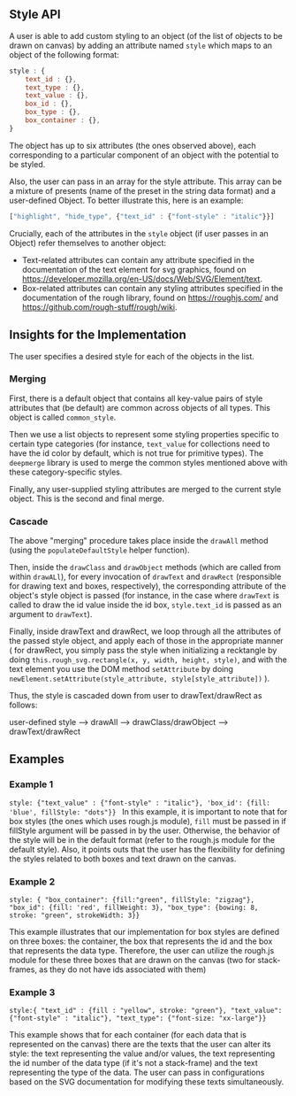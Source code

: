 ## Style API

A user is able to add custom styling to an object 
(of the list of objects to be drawn on canvas) by
adding an attribute named `style` which maps to an object of the 
following format:
```javascript
style : {
    text_id : {},
    text_type : {},
    text_value : {},
    box_id : {},
    box_type : {},
    box_container : {},
}
```


The object has up to six attributes (the ones observed above), each 
corresponding to a particular component of an object with the potential
to be styled.

Also, the user can pass in an array for the style attribute. This array can be
a mixture of presents (name of the preset in the string data format) and a user-defined
Object. To better illustrate this, here is an example:

```javascript
["highlight", "hide_type", {"text_id" : {"font-style" : "italic"}}]
```


Crucially, each of the attributes in the `style` object (if user passes in an Object) 
refer themselves to another object:

- Text-related attributes can contain any attribute specified in the
documentation of the text element for svg graphics, found on 
https://developer.mozilla.org/en-US/docs/Web/SVG/Element/text.
- Box-related attributes can contain any styling attributes specified in the
  documentation of the rough library, found on https://roughjs.com/ and
  https://github.com/rough-stuff/rough/wiki.


## Insights for the Implementation
The user specifies a desired style for each of the objects in the list.

### Merging
First, there is a default object that contains all key-value pairs of style attributes
that (be default) are common across objects of all types. This object is called `common_style`.

Then we use a list objects to represent some styling properties specific to certain type categories
(for instance, `text_value` for collections need to have the id color by default, which
is not true for primitive types). The `deepmerge` library is used to merge the common styles
mentioned above with these category-specific styles.

Finally, any user-supplied styling attributes are merged to the current style object.
This is the second and final merge.

### Cascade
The above "merging" procedure takes place inside the `drawAll` method (using the 
`populateDefaultStyle` helper function).

Then, inside the `drawClass` and `drawObject` methods (which are called from within
`drawALl`), for every invocation of `drawText` and `drawRect` (responsible for drawing
text and boxes, respectively), the corresponding attribute of the object's style 
object is passed (for instance, in the case where `drawText` is called to draw the id value
inside the id box, `style.text_id` is passed as an argument to `drawText`).

Finally, inside drawText and drawRect, we loop through all the attributes of the
passed style object, and apply each of those in the appropriate manner (
for drawRect, you simply pass the style when initializing a recktangle by doing
`this.rough_svg.rectangle(x, y, width, height, style)`, and with the text element you
use the DOM method `setAttribute` by doing `newElement.setAttribute(style_attribute, style[style_attribute])`
).

Thus, the style is cascaded down from user to drawText/drawRect as follows:

user-defined style --> drawAll --> drawClass/drawObject --> drawText/drawRect


## Examples

### Example 1
`style:
        {"text_value" : {"font-style" : "italic"},
        'box_id': {fill: 'blue', fillStyle: "dots"}}
`
In this example, it is important to note that for box styles 
(the ones which uses rough.js module), `fill` must be passed in if 
fillStyle argument will be passed in by the user. Otherwise, the behavior of the style will be in the default format
(refer to the rough.js module for the default style). Also, it points outs that the user has the 
flexibility for defining the styles related to both boxes and text drawn on the canvas.

### Example 2

`style: {
        "box_container": {fill:"green", fillStyle: "zigzag"},
        "box_id": {fill: 'red', fillWeight: 3},
        "box_type": {bowing: 8, stroke: "green", strokeWidth: 3}}`

This example illustrates that our implementation for box styles are defined on
three boxes: the container, the box that represents the id and the box that represents
the data type. Therefore, the user can utilize the rough.js module for these three boxes that
are drawn on the canvas (two for stack-frames, as they do not have ids associated with them)


### Example 3

`style:{
      "text_id" : {fill : "yellow", stroke: "green"},
      "text_value": {"font-style" : "italic"},
      "text_type": {"font-size: "xx-large"}}`

This example shows that for each container (for each data that is represented on the canvas)
there are the texts that the user can alter its style: the text representing the value and/or values,
the text representing the id number of the data type (if it's not a stack-frame) and the text representing
the type of the data. The user can pass in configurations based on the SVG documentation for modifying these texts
simultaneously.
